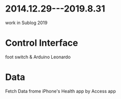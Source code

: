 # 2014.12.29---2019.8.31
work in Sublog 2019

# Control Interface

foot switch & Arduino Leonardo 

# Data

Fetch Data frome iPhone's Health app by Access app 
